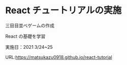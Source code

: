 # React チュートリアルの実施

三目目並べゲームの作成

React の基礎を学習

実施日：2021 3/24~25

URL:https://matsukazu0918.github.io/react-tutorial
